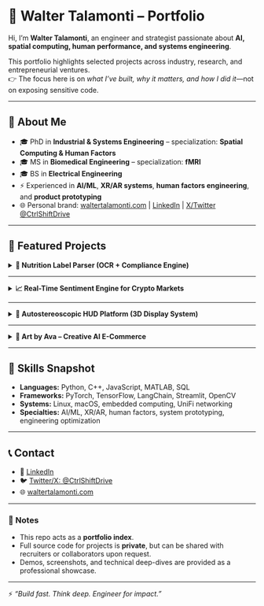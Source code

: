 # 🚀 Walter Talamonti – Portfolio

Hi, I’m **Walter Talamonti**, an engineer and strategist passionate about **AI, spatial computing, human performance, and systems engineering**.  

This portfolio highlights selected projects across industry, research, and entrepreneurial ventures.  
👉 The focus here is on *what I’ve built, why it matters, and how I did it*—not on exposing sensitive code.  

---

## 🔑 About Me
- 🎓 PhD in **Industrial & Systems Engineering** – specialization: **Spatial Computing & Human Factors**  
- 🎓 MS in **Biomedical Engineering** – specialization: **fMRI**  
- 🎓 BS in **Electrical Engineering**  
- ⚡ Experienced in **AI/ML**, **XR/AR systems**, **human factors engineering**, and **product prototyping**  
- 🌐 Personal brand: [waltertalamonti.com](https://waltertalamonti.com) | [LinkedIn](https://www.linkedin.com/in/walter-j-talamonti-jr-9409729) | [X/Twitter @CtrlShiftDrive](https://twitter.com/CtrlShiftDrive)

---

## 📂 Featured Projects

<details>
<summary><b>🍎 Nutrition Label Parser (OCR + Compliance Engine)</b></summary>

**Overview:**  
AI-powered tool that scans food labels and outputs structured ingredient tables.  

**Key Features:**  
- OCR with image preprocessing for accuracy  
- Ingredient categorization (allergens, additives, banned substances)  
- FDA compliance checks  

**Stack:** Python, OpenCV, Tesseract, Streamlit, LangChain  

**Demo:** [Insert link if hosted]  
**Screenshots:**  
![Nutrition Demo](./images/nutrition-demo.png)  

**Code:** Private (available upon request)  
</details>

---

<details>
<summary><b>📈 Real-Time Sentiment Engine for Crypto Markets</b></summary>

**Overview:**  
Agent that monitors news, influencer posts, and token creator activity to track market-moving sentiment.  

**Key Features:**  
- NLP pipelines for multi-source ingestion  
- Technical + sentiment indicators for trade signals  
- Dashboard for visualization  

**Stack:** Python, LangChain, Streamlit, WebSockets  

**Demo / Screenshots:**  
![Crypto Dashboard](./images/crypto-dashboard.png)  

**Code:** Private (access available for select reviewers)  
</details>

---

<details>
<summary><b>🚗 Autostereoscopic HUD Platform (3D Display System)</b></summary>

**Overview:**  
Vehicle HUD that uses lenticular lenses and stereo cameras to display depth-aware visuals without glasses.  

**Key Features:**  
- Eye-tracking with high-refresh stereo cameras  
- OpenGL shaders for perspective rendering  
- Automotive-grade embedded GPU integration  

**Stack:** C++, OpenGL, Qt, Linux, NVIDIA GPU  

**Outcomes:** Applications in **driver assistance systems** & **spatial AR navigation**  
</details>

---

<details>
<summary><b>🎨 Art by Ava – Creative AI E-Commerce</b></summary>

**Overview:**  
Family-run project transforming my daughter's ideas into AI-generated art including custom nail designs & clay figures.  

**Key Features:**  
- AI-assisted generative design  
- Automated dropshipping pipeline  
- Amazon Handmade & Etsy integration  

**Screenshots:**  
![Art by Ava](./images/art-by-ava.png)  
</details>

---

## 🧰 Skills Snapshot
- **Languages:** Python, C++, JavaScript, MATLAB, SQL  
- **Frameworks:** PyTorch, TensorFlow, LangChain, Streamlit, OpenCV  
- **Systems:** Linux, macOS, embedded computing, UniFi networking  
- **Specialties:** AI/ML, XR/AR, human factors, system prototyping, engineering optimization  

---

## 📞 Contact
- 💼 [LinkedIn](https://www.linkedin.com/in/walter-j-talamonti-jr-9409729)  
- 🐦 [Twitter/X: @CtrlShiftDrive](https://twitter.com/CtrlShiftDrive)  
- 🌐 [waltertalamonti.com](https://waltertalamonti.com)  

---

### 📌 Notes
- This repo acts as a **portfolio index**.  
- Full source code for projects is **private**, but can be shared with recruiters or collaborators upon request.  
- Demos, screenshots, and technical deep-dives are provided as a professional showcase.  

---

⚡ *“Build fast. Think deep. Engineer for impact.”*
